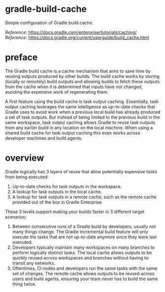 # gradle-build-cache
Simple configuration of Gradle build cache.

_Reference_: https://docs.gradle.com/enterprise/tutorials/caching/  
_Reference_: https://docs.gradle.org/current/userguide/build_cache.html

# preface
The Gradle build cache is a cache mechanism that aims to save time 
by reusing outputs produced by other builds. The build cache works 
by storing (locally or remotely) build outputs and allowing builds 
to fetch these outputs from the cache when it is determined that 
inputs have not changed, avoiding the expensive work of regenerating 
them.

A first feature using the build cache is task output caching. 
Essentially, task output caching leverages the same intelligence 
as up-to-date checks that Gradle uses to avoid work when a previous 
local build has already produced a set of task outputs. But instead 
of being limited to the previous build in the same workspace, task 
output caching allows Gradle to reuse task outputs from any earlier 
build in any location on the local machine. When using a shared build 
cache for task output caching this even works across developer machines 
and build agents.

# overview
Gradle logically has 3 layers of reuse that allow potentially 
expensive tasks from being executed:
1. Up-to-date checks for task outputs in the workspace.
1. A lookup for task outputs in the local cache.
1. A lookup for task outputs in a remote cache, such 
as the remote cache provided out of the box in Gradle Enterprise.

These 3 levels support making your builds faster in 3 different 
target scenarios:
1. Between consecutive runs of a Gradle build by developers, 
usually not many things change. The Gradle incremental build 
feature will only execute the tasks that are not up-to-date 
anymore since they were last executed.
1. Developers typically maintain many workspaces on many branches 
to perform logically distinct tasks. The local cache allows outputs 
to be quickly reused across workspaces and branches without having 
to transit any networks.
1. Oftentimes, CI nodes and developers run the same tasks with the 
same set of changes. The remote cache allows outputs to be reused 
across users and build agents, ensuring your team never has to build 
the same thing twice.

